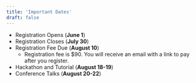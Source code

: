 ```yaml
---
title: 'Important Dates'
draft: false
---
```


- Registration Opens (__June 1__)
- Registration Closes (__July 30__)
- Registration Fee Due (__August 10__)
    - Registration fee is $90.  You will receive an email with a link to pay after you register.
- Hackathon and Tutorial (__August 18-19__)
- Conference Talks (__August 20-22__)
